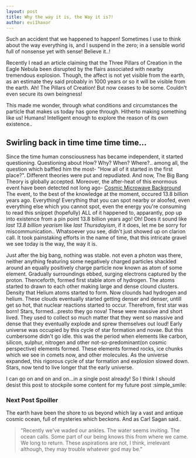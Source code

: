 ```yaml
---
layout: post
title: Why the way it is, the Way it is?!
author: evi1haxor
---
```



Such an accident that we happened to happen! Sometimes I use to think about the way everything is, and I suspend in the zero; in a sensible world full of nonsense yet with sense! Believe it..!

Recently I read an article claiming that the Three Pillars of Creation in the Eagle Nebula been disrupted by the flairs associated with nearby tremendous explosion. Though, the affect is not yet visible from the earth, as an estimate they said probably in 1000 years or so it will be visible from the earth. Ah! The Pillars of Creation! But now ceases to be some. Couldn't even secure its own beingness! 

This made me wonder, through what conditions and circumstances the particle that makes us today has gone through. Hitherto making something like us! Humans! Intelligent enough to explore the reason of its own existence..

## Swirling back in time time time time...

Since the time human consciousness has became independent, it started questioning. Questioning about How? Why? When? Where?.. among all, the question which baffled him the most- "How all of it started in the first place?". Different theories were put and repudiated. And now, The Big Bang Theory is globally accepted. Moreover, the after-heat of this enormous event have been detected not long ago- [Cosmic Microwave Background](https://en.wikipedia.org/wiki/Cosmic_microwave_background)
The event, to the best of the knowledge at the moment, occured 13.8 billion years ago. Everything! Everything that you can spot nearby or aloofed, even everything else which you cannot spot, even the energy you're consuming to read this snippet (hopefully) ALL of it happened to, apparantly, pop up into existence from a pin point 13.8 billion years ago! Oh! Does it sound like *last 13.8 billion yearism* like *last Thursdayism*, if it does, let me be sorry for miscommunication..
Whatsoever you see, didn't just showed up on clarion call. It took painstaking efforts in the name of time, that this intricate gravel we see today is the way, the way it is.

Just after the big bang, nothing was stable. not even a photon was there, neither anything featuring some negatively charged particles shackled around an equally positively charge particle now known as atom of some element. Gradually surroundings ebbed, surging electrons captured by the proton. Thenceforth, formed first stable atom of hydrogen. The atoms started to drawn to each other making large and dense clound clusters. Density that Helium atoms started to form. Now clounds had hydrogen and helium. These clouds eventually started getting denser and denser, untill get so hot, that nuclear reactions started to occur. Therefrom, first star was born! Stars, formed...presto they go nova! These were massive and short lived. They used to collect so much matter that they went so massive and dense that they eventually explode and sprew themselves out loud! Early universe was occupied by this cycle of star formation and novae. But this cumbersome didn't go idle. this was the period when elements like carbon, silicon, sulphur, nitrogen and other not-so-predominant(on cosmic perspective) elements formed. These elements formed rocks, ice chunks which we see in comets now, and other molecules.
As the universe expanded, this rigorous cycle of star formation and explosion slowed down. Stars, now tend to live longer that the early universe. 

I can go on and on and on...in a single post already! So I think I should desist this post to stockpile some content for my future post  :simple_smile: 

### Next Post Spoiller

The earth have been the shore to us beyond which lay a vast and antique cosmic ocean, full of mysteries which beckons. And as Carl Sagan said..

> "Recently we've waded our ankles. The water seems inviting. The ocean calls. Some part of our being knows this from where we came. We long to return. These aspirations are not, I think, irrelevant although, they may trouble whatever god may be."
